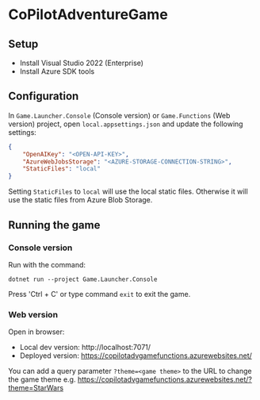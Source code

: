 # CoPilotAdventureGame

## Setup

- Install Visual Studio 2022 (Enterprise)
- Install Azure SDK tools

## Configuration
In `Game.Launcher.Console` (Console version) or `Game.Functions` (Web version) project, open `local.appsettings.json` and update the following settings:
```json
{
    "OpenAIKey": "<OPEN-API-KEY>",
    "AzureWebJobsStorage": "<AZURE-STORAGE-CONNECTION-STRING>",
    "StaticFiles": "local"
}
```

Setting `StaticFiles` to `local` will use the local static files. Otherwise it will use the static files from Azure Blob Storage.

## Running the game

### Console version

Run with the command:
```
dotnet run --project Game.Launcher.Console
```

Press 'Ctrl + C' or type command `exit` to exit the game.

### Web version
Open in browser:
- Local dev version: http://localhost:7071/
- Deployed version: https://copilotadvgamefunctions.azurewebsites.net/

You can add a query parameter `?theme=<game theme>` to the URL to change the game theme e.g. https://copilotadvgamefunctions.azurewebsites.net/?theme=StarWars
